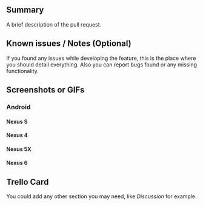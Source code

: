 ## Summary
A brief description of the pull request.

## Known issues / Notes (Optional)
If you found any issues while developing the feature, this is the place where you should detail everything.
Also you can report bugs found or any missing functionality.

## Screenshots or GIFs
### Android
#### Nexus S

#### Nexus 4

#### Nexus 5X

#### Nexus 6

## Trello Card
You could add any other section you may need, like _Discussion_ for example.
